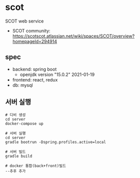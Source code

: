 # scot
SCOT web service

- SCOT community: https://scotscot.atlassian.net/wiki/spaces/SCOT/overview?homepageId=294914

## spec
- backend: spring boot
  - openjdk version "15.0.2" 2021-01-19
- frontend: react, redux
- db: mysql

## 서버 실행
```
# 디비 생성
cd server
docker-compose up

# 서버 실행
cd server
gradle bootrun -Dspring.profiles.active=local

# 서버 빌드
gradle build

# docker 통합(back+front)빌드
--추후 추가
```

